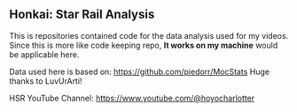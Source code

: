 ## Honkai: Star Rail Analysis

This is repositories contained code for the data analysis used for my videos.
Since this is more like code keeping repo, **It works on my machine** would be applicable here.

Data used here is based on: https://github.com/piedorr/MocStats
Huge thanks to LuvUrArti!

HSR YouTube Channel: https://www.youtube.com/@hoyocharlotter


